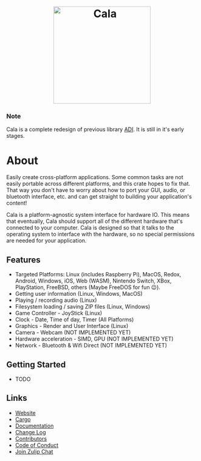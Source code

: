 <h1 align="center">
<img src="https://aldarobot.plopgrizzly.com/cala/icon.svg" alt="Cala" width="256px" height="256px">
</h1>

### Note
Cala is a complete redesign of previous library [ADI](https://crates.io/crates/adi).  It is still in it's early stages.

# About
Easily create cross-platform applications.  Some common tasks are not easily portable across different platforms, and this crate hopes to fix that.  That way you don't have to worry about how to port your GUI, audio, or bluetooth interface, etc. and can get straight to building your application's content!

Cala is a platform-agnostic system interface for hardware IO.  This means that eventually, Cala should support all of the different hardware that's connected to your computer.  Cala is designed so that it talks to the operating system to interface with the hardware, so no special permissions are needed for your application.

## Features
- Targeted Platforms: Linux (includes Raspberry Pi), MacOS, Redox, Android, Windows, iOS, Web (WASM), Nintendo Switch, XBox, PlayStation, FreeBSD, others (Maybe FreeDOS for fun 😉️).
- Getting user information (Linux, Windows, MacOS)
- Playing / recording audio (Linux)
- Filesystem loading / saving ZIP files (Linux, Windows)
- Game Controller - JoyStick (Linux)
- Clock - Date, Time of day, Timer (All Platforms)
- Graphics - Render and User Interface (Linux)
- Camera - Webcam (NOT IMPLEMENTED YET)
- Hardware acceleration - SIMD, GPU (NOT IMPLEMENTED YET)
- Network - Bluetooth & Wifi Direct (NOT IMPLEMENTED YET)

## Getting Started
- TODO

## Links
- [Website](https://aldarobot.github.io/cala/)
- [Cargo](https://crates.io/crates/cala)
- [Documentation](https://docs.rs/cala)
- [Change Log](https://aldarobot.github.io/cala/CHANGELOG)
- [Contributors](https://aldarobot.github.io/cala/CONTRIBUTORS)
- [Code of Conduct](https://aldarobot.github.io/cala/CODEOFCONDUCT)
- [Join Zulip Chat](https://plopgrizzly.zulipchat.com/join/pp13s6clnexk03tvlnrtjvi1/)
